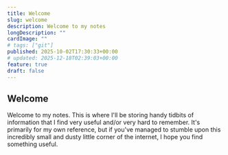 ```yaml
---
title: Welcome
slug: welcome
description: Welcome to my notes
longDescription: ""
cardImage: ""
# tags: ["git"]
published: 2025-10-02T17:30:33+00:00
# updated: 2025-12-18T02:39:03+00:00
feature: true
draft: false
---
```


## Welcome

Welcome to my notes. This is where I'll be storing handy tidbits of information
that I find very useful and/or very hard to remember. It's primarily for my own
reference, but if you've managed to stumble upon this incredibly small and dusty
little corner of the internet, I hope you find something useful. 